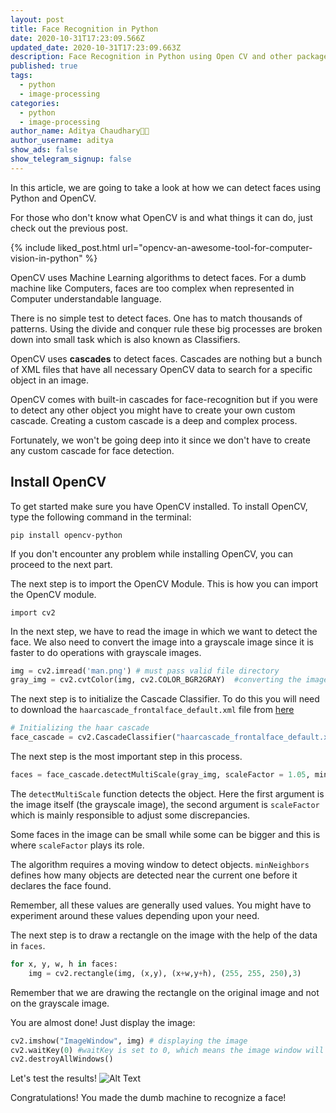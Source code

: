 ```yaml
---
layout: post
title: Face Recognition in Python
date: 2020-10-31T17:23:09.566Z
updated_date: 2020-10-31T17:23:09.663Z
description: Face Recognition in Python using Open CV and other packages
published: true
tags:
  - python
  - image-processing
categories:
  - python
  - image-processing
author_name: Aditya Chaudhary👨‍💻
author_username: aditya
show_ads: false
show_telegram_signup: false
---
```

In this article, we are going to take a look at how we can detect faces using Python and OpenCV.

For those who don't know what OpenCV is and what things it can do, just check out the previous post.

{% include liked_post.html url="opencv-an-awesome-tool-for-computer-vision-in-python" %}

OpenCV uses Machine Learning algorithms to detect faces. For a dumb machine like Computers, faces are too complex when represented in Computer understandable language.

There is no simple test to detect faces. One has to match thousands of patterns. Using the divide and conquer rule these big processes are broken down into small task which is also known as Classifiers.

OpenCV uses **cascades** to detect faces. Cascades are nothing but a bunch of XML files that have all necessary OpenCV data to search for a specific object in an image.

OpenCV comes with built-in cascades for face-recognition but if you were to detect any other object you might have to create your own custom cascade. Creating a custom cascade is a deep and complex process.

Fortunately, we won't be going deep into it since we don't have to create any custom cascade for face detection.

## Install OpenCV

To get started make sure you have OpenCV installed. To install OpenCV, type the following command in the terminal:

```shell
pip install opencv-python
```

If you don't encounter any problem while installing OpenCV, you can proceed to the next part.

The next step is to import the OpenCV Module. This is how you can import the OpenCV module.

```shell
import cv2
```

In the next step, we have to read the image in which we want to detect the face. We also need to convert the image into a grayscale image since it is faster to do operations with grayscale images.

```python
img = cv2.imread('man.png') # must pass valid file directory
gray_img = cv2.cvtColor(img, cv2.COLOR_BGR2GRAY)  #converting the image into grayscale image
```

The next step is to initialize the Cascade Classifier. To do this you will need to download the `haarcascade_frontalface_default.xml` file from [here](https://github.com/opencv/opencv/blob/master/data/haarcascades/haarcascade_frontalface_default.xml)

```python
# Initializing the haar cascade
face_cascade = cv2.CascadeClassifier("haarcascade_frontalface_default.xml")
```

The next step is the most important step in this process.

```python
faces = face_cascade.detectMultiScale(gray_img, scaleFactor = 1.05, minNeighbors=5)
```

The `detectMultiScale` function detects the object. Here the first argument is the image itself (the grayscale image), the second argument is `scaleFactor` which is mainly responsible to adjust some discrepancies.

Some faces in the image can be small while some can be bigger and this is where `scaleFactor` plays its role.

The algorithm requires a moving window to detect objects. `minNeighbors` defines how many objects are detected near the current one before it declares the face found.

Remember, all these values are generally used values. You might have to experiment around these values depending upon your need.

The next step is to draw a rectangle on the image with the help of the data in `faces`.

```python
for x, y, w, h in faces:
    img = cv2.rectangle(img, (x,y), (x+w,y+h), (255, 255, 250),3)
```

Remember that we are drawing the rectangle on the original image and not on the grayscale image.

You are almost done!
Just display the image:

```python
cv2.imshow("ImageWindow", img) # displaying the image
cv2.waitKey(0) #waitKey is set to 0, which means the image window will close as soon as any key is pressed.
cv2.destroyAllWindows()
```

Let's test the results!
![Alt Text](https://dev-to-uploads.s3.amazonaws.com/i/7eafo61hjlv3k4jqg1h5.png)

Congratulations! You made the dumb machine to recognize a face!